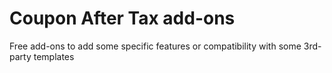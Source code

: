 # Coupon After Tax add-ons

Free add-ons to add some specific features or compatibility with some 3rd-party templates
